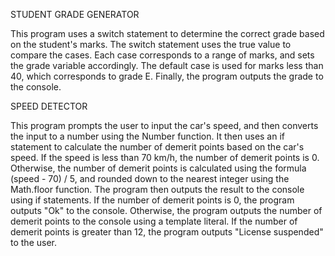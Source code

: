 STUDENT GRADE GENERATOR

This program uses a switch statement to determine the correct grade based on the student's marks. The switch statement uses the true value to compare the cases. Each case corresponds to a range of marks, and sets the grade variable accordingly. The default case is used for marks less than 40, which corresponds to grade E. Finally, the program outputs the grade to the console.

SPEED DETECTOR

This program prompts the user to input the car's speed, and then converts the input to a number using the Number function. It then uses an if statement to calculate the number of demerit points based on the car's speed. If the speed is less than 70 km/h, the number of demerit points is 0. Otherwise, the number of demerit points is calculated using the formula (speed - 70) / 5, and rounded down to the nearest integer using the Math.floor function. The program then outputs the result to the console using if statements. If the number of demerit points is 0, the program outputs "Ok" to the console. Otherwise, the program outputs the number of demerit points to the console using a template literal. If the number of demerit points is greater than 12, the program outputs "License suspended" to the user.
